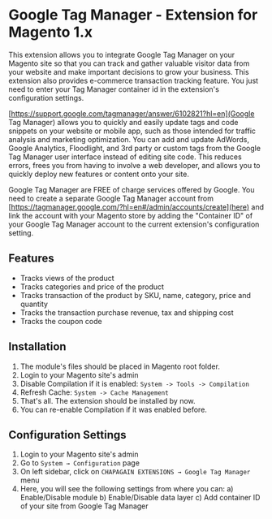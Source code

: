 # Google Tag Manager - Extension for Magento 1.x

This extension allows you to integrate Google Tag Manager on your Magento site so that you can track
and gather valuable visitor data from your website and make important decisions to grow your
business. This extension also provides e-commerce transaction tracking feature. You just need to enter
your Tag Manager container id in the extension's configuration settings.

[https://support.google.com/tagmanager/answer/6102821?hl=en](Google Tag Manager) allows you to quickly and easily update tags and code snippets on your website or
mobile app, such as those intended for traffic analysis and marketing optimization. You can add and
update AdWords, Google Analytics, Floodlight, and 3rd party or custom tags from the Google Tag
Manager user interface instead of editing site code. This reduces errors, frees you from having to
involve a web developer, and allows you to quickly deploy new features or content onto your site.

Google Tag Manager are FREE of charge services offered by Google. You need to create a separate
Google Tag Manager account from [https://tagmanager.google.com/?hl=en#/admin/accounts/create](here) and link the account with your Magento store by adding the
"Container ID" of your Google Tag Manager account to the current extension's configuration setting.

## Features

- Tracks views of the product
- Tracks categories and price of the product
- Tracks transaction of the product by SKU, name, category, price and quantity
- Tracks the transaction purchase revenue, tax and shipping cost
- Tracks the coupon code

## Installation

1. The module's files should be placed in Magento root folder.
2. Login to your Magento site's admin
3. Disable Compilation if it is enabled: `System -> Tools -> Compilation`
4. Refresh Cache: `System -> Cache Management`
5. That's all. The extension should be installed by now.
6. You can re-enable Compilation if it was enabled before.

## Configuration Settings

1. Login to your Magento site's admin
2. Go to `System → Configuration` page
3. On left sidebar, click on `CHAPAGAIN EXTENSIONS → Google Tag Manager` menu
4. Here, you will see the following settings from where you can: 
a) Enable/Disable module
b) Enable/Disable data layer 
c) Add container ID of your site from Google Tag Manager
